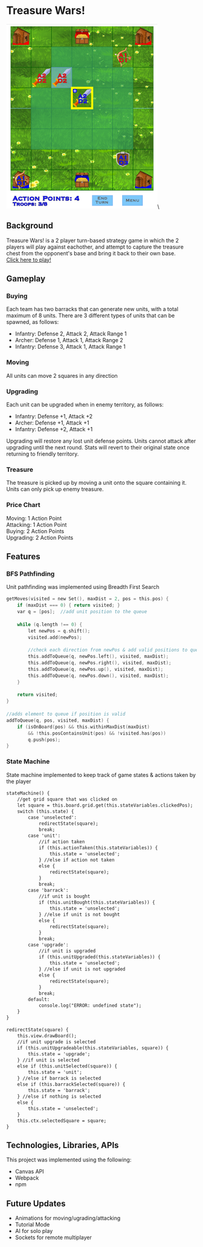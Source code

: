 # Treasure Wars!
<img src="./game_shot.png" width="400"></img>\
## Background
Treasure Wars! is a 2 player turn-based strategy game in which the 2 players will play against eachother, and attempt to capture the treasure chest from the opponent's base and bring it back to their own base.\
[Click here to play!](https://jasminekobata.github.io/Javascript-Project/)

## Gameplay
### Buying
Each team has two barracks that can generate new units, with a total maximum of 8 units.
There are 3 different types of units that can be spawned, as follows:

- Infantry:	Defense 2, Attack 2, Attack Range 1
- Archer:	Defense 1, Attack 1, Attack Range 2
- Infantry:	Defense 3, Attack 1, Attack Range 1

### Moving
All units can move 2 squares in any direction

### Upgrading
Each unit can be upgraded when in enemy territory, as follows:

- Infantry:	Defense +1, Attack +2
- Archer:	Defense +1, Attack +1
- Infantry:	Defense +2, Attack +1

Upgrading will restore any lost unit defense points. Units cannot attack after upgrading until the next round. Stats will revert to their original state once returning to friendly territory.

### Treasure
The treasure is picked up by moving a unit onto the square containing it. Units can only pick up enemy treasure.

### Price Chart
Moving:		1 Action Point\
Attacking:	1 Action Point\
Buying:		2 Action Points\
Upgrading:	2 Action Points

## Features
### BFS Pathfinding
Unit pathfinding was implemented using Breadth First Search
```c
getMoves(visited = new Set(), maxDist = 2, pos = this.pos) {
    if (maxDist === 0) { return visited; }
    var q = [pos];  //add unit position to the queue

    while (q.length !== 0) {
        let newPos = q.shift();
        visited.add(newPos);

        //check each direction from newPos & add valid positions to queue
        this.addToQueue(q, newPos.left(), visited, maxDist);
        this.addToQueue(q, newPos.right(), visited, maxDist);
        this.addToQueue(q, newPos.up(), visited, maxDist);
        this.addToQueue(q, newPos.down(), visited, maxDist);
    }

    return visited;
}

//adds element to queue if position is valid
addToQueue(q, pos, visited, maxDist) {
    if (isOnBoard(pos) && this.withinMaxDist(maxDist)
        && !this.posContainsUnit(pos) && !visited.has(pos))
        q.push(pos);
}
```

### State Machine
State machine implemented to keep track of game states & actions taken by the player
```
stateMachine() {
    //get grid square that was clicked on
    let square = this.board.grid.get(this.stateVariables.clickedPos);
    switch (this.state) {
        case 'unselected':
            redirectState(square);
            break;
        case 'unit':
            //if action taken
            if (this.actionTaken(this.stateVariables)) {
                this.state = 'unselected';
            } //else if action not taken
            else {
                redirectState(square);
            }
            break;
        case 'barrack':
            //if unit is bought
            if (this.unitBought(this.stateVariables)) {
                this.state = 'unselected';
            } //else if unit is not bought
            else {
                redirectState(square);
            }
            break;
        case 'upgrade':
            //if unit is upgraded
            if (this.unitUpgraded(this.stateVariables)) {
                this.state = 'unselected';
            } //else if unit is not upgraded
            else {
                redirectState(square);
            }
            break;
        default:
            console.log("ERROR: undefined state");
    }
}

redirectState(square) {
    this.view.drawBoard();
    //if unit upgrade is selected
    if (this.unitUpgradeable(this.stateVariables, square)) {
        this.state = 'upgrade';
    } //if unit is selected
    else if (this.unitSelected(square)) {
        this.state = 'unit';
    } //else if barrack is selected
    else if (this.barrackSelected(square)) {
        this.state = 'barrack';
    } //else if nothing is selected
    else {
        this.state = 'unselected';
    }
    this.ctx.selectedSquare = square;
}
```


## Technologies, Libraries, APIs
This project was implemented using the following:

- Canvas API
- Webpack
- npm

## Future Updates
- Animations for moving/ugrading/attacking
- Tutorial Mode
- AI for solo play
- Sockets for remote multiplayer
